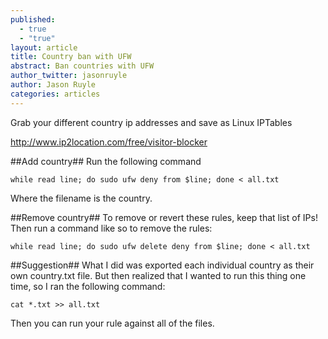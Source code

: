 ```yaml
---
published: 
  - true
  - "true"
layout: article
title: Country ban with UFW
abstract: Ban countries with UFW
author_twitter: jasonruyle
author: Jason Ruyle
categories: articles
---
```


Grab your different country ip addresses and save as Linux IPTables

http://www.ip2location.com/free/visitor-blocker


##Add country##
Run the following command

```
while read line; do sudo ufw deny from $line; done < all.txt
```

Where the filename is the country.


##Remove country##
To remove or revert these rules, keep that list of IPs! Then run a command like so to remove the rules:

```
while read line; do sudo ufw delete deny from $line; done < all.txt
```

##Suggestion##
What I did was exported each individual country as their own country.txt file.
But then realized that I wanted to run this thing one time, so I ran the following command:

```
cat *.txt >> all.txt
```

Then you can run your rule against all of the files.